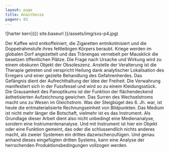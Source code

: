 ```yaml
---
layout: page
title: Anästhesie
pagenr: 03
---
```

![harter kern]({{ site.baseurl }}/assets/img/sxs-p4.jpg)

Der Kaffee wird entkoffeiniert, die Zigaretten entnikotinisiert und die Doppelrahmstufe ihres fettleibigen Körpers beraubt. Kriege werden im globalen Dorf angezettelt und das Tränengas vernebelt per Mausklick die besetzen öffentlichen Plätze. Die Frage nach Ursache und Wirkung wird zu einem obskuren Objekt der Obsoleszenz. Anstelle der Veralterung ist die Therapie getreten und verspricht Heilung dank analytischer Lokalisation des Erregers und einer gezielte Behandlung des Gefahrenherdes. Das Gefängnis dient der Aufrechthaltung der Idee der Freiheit. Die Verwahrung manifestiert sich in der Fussfessel und wird so zu einem Kleidungsstück. Die Grausamkeit des Panoptikums ist der Funktion der flächendeckend ästhetisierten Aufzeichnung gewichen. Das Surren des Wechselstroms macht uns zu Wesen im Gleichstrom. Was der Steigbügel des 6. Jh. war, ist heute die entmaterialisierte Rechnungseinheit von Bildpunkten. Das Medium ist nicht mehr länger die Botschaft, vielmehr ist es das Instrument. Als Grundlage dieser Arbeit dient also nicht unbedingt eine Medienanalyse, sondern eine Instrumentenanalyse. Und mit Instrument ist hier ein Objekt oder eine Funktion gemeint, das oder die schlussendlich nichts anderes macht, als zweier Systemen ein drittes dazwischenzufügen. Und genau anhand dieses eingefügten dritten Systems, kann eine Analyse der herrschenden Produktionsbedingungen vollzogen werden.
